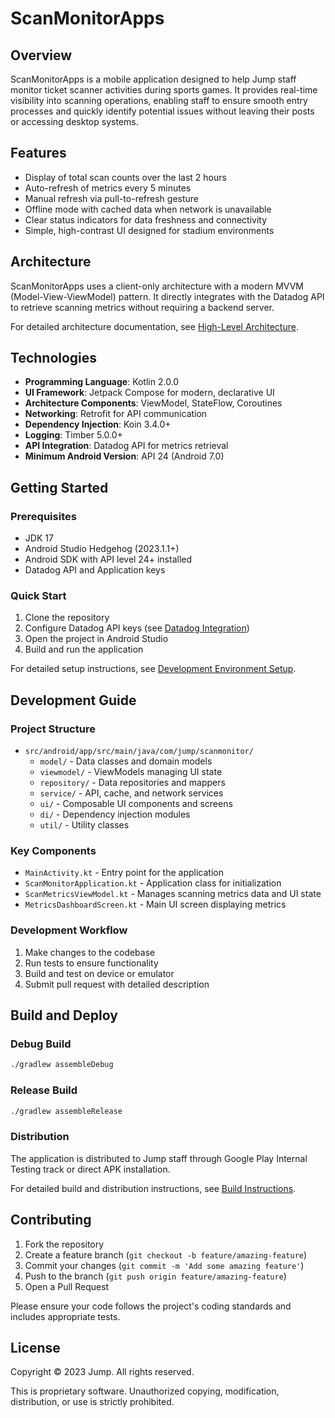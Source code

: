 # ScanMonitorApps

## Overview

ScanMonitorApps is a mobile application designed to help Jump staff monitor ticket scanner activities during sports games. It provides real-time visibility into scanning operations, enabling staff to ensure smooth entry processes and quickly identify potential issues without leaving their posts or accessing desktop systems.

## Features

- Display of total scan counts over the last 2 hours
- Auto-refresh of metrics every 5 minutes
- Manual refresh via pull-to-refresh gesture
- Offline mode with cached data when network is unavailable
- Clear status indicators for data freshness and connectivity
- Simple, high-contrast UI designed for stadium environments

## Architecture

ScanMonitorApps uses a client-only architecture with a modern MVVM (Model-View-ViewModel) pattern. It directly integrates with the Datadog API to retrieve scanning metrics without requiring a backend server.

For detailed architecture documentation, see [High-Level Architecture](docs/architecture/high_level_architecture.md).

## Technologies

- **Programming Language**: Kotlin 2.0.0
- **UI Framework**: Jetpack Compose for modern, declarative UI
- **Architecture Components**: ViewModel, StateFlow, Coroutines
- **Networking**: Retrofit for API communication
- **Dependency Injection**: Koin 3.4.0+
- **Logging**: Timber 5.0.0+
- **API Integration**: Datadog API for metrics retrieval
- **Minimum Android Version**: API 24 (Android 7.0)

## Getting Started

### Prerequisites
- JDK 17
- Android Studio Hedgehog (2023.1.1+)
- Android SDK with API level 24+ installed
- Datadog API and Application keys

### Quick Start
1. Clone the repository
2. Configure Datadog API keys (see [Datadog Integration](docs/api/datadog_integration.md))
3. Open the project in Android Studio
4. Build and run the application

For detailed setup instructions, see [Development Environment Setup](docs/setup/development_environment.md).

## Development Guide

### Project Structure
- `src/android/app/src/main/java/com/jump/scanmonitor/`
  - `model/` - Data classes and domain models
  - `viewmodel/` - ViewModels managing UI state
  - `repository/` - Data repositories and mappers
  - `service/` - API, cache, and network services
  - `ui/` - Composable UI components and screens
  - `di/` - Dependency injection modules
  - `util/` - Utility classes

### Key Components
- `MainActivity.kt` - Entry point for the application
- `ScanMonitorApplication.kt` - Application class for initialization
- `ScanMetricsViewModel.kt` - Manages scanning metrics data and UI state
- `MetricsDashboardScreen.kt` - Main UI screen displaying metrics

### Development Workflow
1. Make changes to the codebase
2. Run tests to ensure functionality
3. Build and test on device or emulator
4. Submit pull request with detailed description

## Build and Deploy

### Debug Build
```bash
./gradlew assembleDebug
```

### Release Build
```bash
./gradlew assembleRelease
```

### Distribution
The application is distributed to Jump staff through Google Play Internal Testing track or direct APK installation.

For detailed build and distribution instructions, see [Build Instructions](docs/setup/build_instructions.md).

## Contributing

1. Fork the repository
2. Create a feature branch (`git checkout -b feature/amazing-feature`)
3. Commit your changes (`git commit -m 'Add some amazing feature'`)
4. Push to the branch (`git push origin feature/amazing-feature`)
5. Open a Pull Request

Please ensure your code follows the project's coding standards and includes appropriate tests.

## License

Copyright © 2023 Jump. All rights reserved.

This is proprietary software. Unauthorized copying, modification, distribution, or use is strictly prohibited.